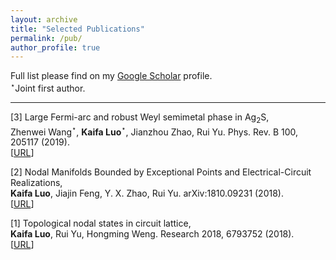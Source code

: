 ```yaml
---
layout: archive
title: "Selected Publications"
permalink: /pub/
author_profile: true
---
```


Full list please find on my [Google Scholar](https://scholar.google.com/citations?user=IaCMjeQAAAAJ&hl=en) profile.<br/>
$^{\star}$Joint first author.

---

[3] Large Fermi-arc and robust Weyl semimetal phase in Ag$_2$S,<br/>
Zhenwei Wang$^{\star}$, **Kaifa Luo**$^{\star}$, Jianzhou Zhao, Rui Yu. Phys. Rev. B 100, 205117 (2019).<br/>
[[URL](https://journals.aps.org/prb/abstract/10.1103/PhysRevB.100.205117)]

[2] Nodal Manifolds Bounded by Exceptional Points and Electrical-Circuit Realizations,<br/>
**Kaifa Luo**, Jiajin Feng, Y. X. Zhao, Rui Yu. arXiv:1810.09231 (2018).<br/>
[[URL](https://arxiv.org/abs/1810.09231)]

[1] Topological nodal states in circuit lattice,<br/>
**Kaifa Luo**, Rui Yu, Hongming Weng. Research 2018, 6793752 (2018).<br/>
[[URL](https://spj.sciencemag.org/research/2018/6793752/)]
